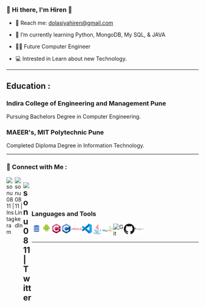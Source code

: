 ### 👋 Hi there, I'm Hiren 👋

- 📍 Reach me: dolasiyahiren@gmail.com

- 🌱 I’m currently learning Python, MongoDB, My SQL, & JAVA

- 👨‍💻 Future Computer Engineer 

- 💻 Intrested in Learn about new Technology. 

---

## Education :
### Indira College of Engineering and Management Pune
Pursuing Bachelors Degree in Computer Engineering.

### MAEER's, MIT Polytechnic Pune
Completed Diploma Degree in Information Technology.

---

### 🤝 Connect with Me :

[<img align="left" alt="sonu0811 | Instagram" width="22px" src="https://cdn.jsdelivr.net/npm/simple-icons@v3/icons/instagram.svg" />][instagram]

[<img align="left" alt="sonu0811 | LinkedIn" width="22px" src="https://cdn.jsdelivr.net/npm/simple-icons@v3/icons/linkedin.svg" />][linkedin]

[<img align="left" alt="sonu0811 | Twitter" width="22px" src="https://cdn.jsdelivr.net/npm/simple-icons@v3/icons/twitter.svg" />][twitter]
<br>
</br>
---

### Languages and Tools

[<img align="left" alt="SQL" width="26px" src="https://raw.githubusercontent.com/github/explore/80688e429a7d4ef2fca1e82350fe8e3517d3494d/topics/sql/sql.png" />][SQL]

[<img align="left" alt="android" width="26px" src="https://raw.githubusercontent.com/devicons/devicon/master/icons/android/android-original-wordmark.svg" />][android]

[<img align="left" alt="c++" width="26px" src="https://raw.githubusercontent.com/devicons/devicon/master/icons/cplusplus/cplusplus-original.svg" />][c++]

[<img align="left" alt="c" width="26px" src="https://raw.githubusercontent.com/devicons/devicon/master/icons/c/c-original.svg" />][c]

[<img align="left" alt="oracle" width="28px" src="https://raw.githubusercontent.com/devicons/devicon/master/icons/oracle/oracle-original.svg" />][oracle]

[<img align="left" alt="Visual Studio Code" width="26px" src="https://raw.githubusercontent.com/github/explore/80688e429a7d4ef2fca1e82350fe8e3517d3494d/topics/visual-studio-code/visual-studio-code.png" />][VScode]

[<img align="left" alt="Java" width="28px" src="https://raw.githubusercontent.com/devicons/devicon/master/icons/java/java-original.svg" />][Java]

[<img align="left" alt="MySQL" width="28px" src="https://raw.githubusercontent.com/devicons/devicon/master/icons/mysql/mysql-original-wordmark.svg" />][MySQL]

[<img align="left" alt="Git" width="28px" src="https://www.vectorlogo.zone/logos/git-scm/git-scm-icon.svg" />][Git]

[<img align="left" alt="GitHub" width="28px" src="https://raw.githubusercontent.com/github/explore/78df643247d429f6cc873026c0622819ad797942/topics/github/github.png" />][GitHub]

[<img align="left" alt="MongoDB" width="26px" src="https://raw.githubusercontent.com/github/explore/80688e429a7d4ef2fca1e82350fe8e3517d3494d/topics/mongodb/mongodb.png" />][MongoDB]
<br>
</br>

---

[instagram]: https://www.instagram.com/_hiren_dolasiya_/
[linkedin]: https://www.linkedin.com/in/hiren-dolasiya-2a8321200/
[twitter]: https://twitter.com/HirenDolasiya1
[SQL]: https://www.mysql.com/
[android]: https://developer.android.com/studio
[c++]: https://www.w3schools.com/CPP/default.asp
[c]: https://www.javatpoint.com/c-programming-language-tutorial
[oracle]: https://www.oracle.com/in/index.html
[VScode]: https://code.visualstudio.com/download
[Java]: https://www.javascript.com/
[MySQL]: https://www.mysql.com/
[Git]: https://git-scm.com/
[GitHub]: https://github.com/Salman100801/
[MongoDB]: https://www.mongodb.com/

